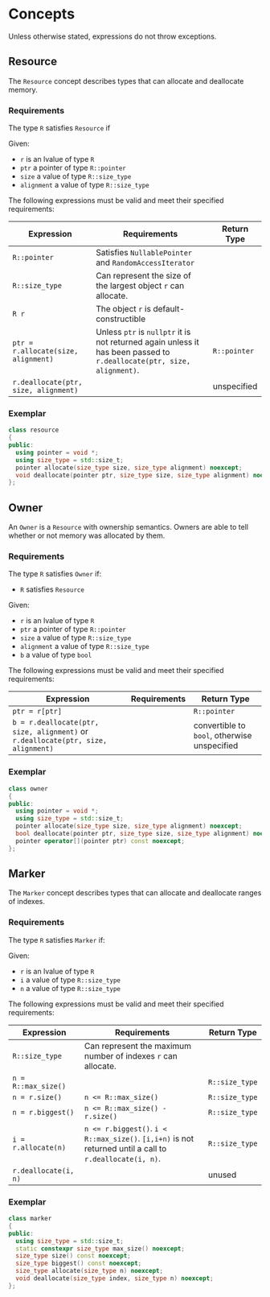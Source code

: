 # Concepts
Unless otherwise stated, expressions do not throw exceptions.

## Resource
The `Resource` concept describes types that can allocate and deallocate memory.

### Requirements
The type `R` satisfies `Resource` if

Given:
* `r` is an lvalue of type `R`
* `ptr` a pointer of type `R::pointer`
* `size` a value of type `R::size_type`
* `alignment` a value of type `R::size_type`

The following expressions must be valid and meet their specified requirements:

| Expression | Requirements | Return Type |
| ---------- | ------------ | ----------- | 
| `R::pointer` |  Satisfies `NullablePointer` and `RandomAccessIterator` | | 
| `R::size_type` | Can represent the size of the largest object `r` can allocate. | |
| `R r` | The object `r` is default-constructible | |
| `ptr = r.allocate(size, alignment)` | Unless `ptr` is `nullptr` it is not returned again unless it has been passed to `r.deallocate(ptr, size, alignment)`. |`R::pointer` |
| `r.deallocate(ptr, size, alignment)` | | unspecified |

### Exemplar
```cpp
class resource
{
public:
  using pointer = void *;
  using size_type = std::size_t;
  pointer allocate(size_type size, size_type alignment) noexcept;
  void deallocate(pointer ptr, size_type size, size_type alignment) noexcept;
};
```

## Owner 

An `Owner` is a `Resource` with ownership semantics. 
Owners are able to tell whether or not memory was allocated by them.

### Requirements

The type `R` satisfies `Owner` if:
* `R` satisfies `Resource`

Given:
* `r` is an lvalue of type `R`
* `ptr` a pointer of type `R::pointer`
* `size` a value of type `R::size_type`
* `alignment` a value of type `R::size_type`
* `b` a value of type `bool`

The following expressions must be valid and meet their specified requirements:

| Expression | Requirements | Return Type |
| ---------- | ------------ | ----------- | 
| `ptr = r[ptr]` | | `R::pointer` |
| `b = r.deallocate(ptr, size, alignment)` or `r.deallocate(ptr, size, alignment)` | | convertible to `bool`, otherwise unspecified |

### Exemplar
```cpp
class owner
{
public:
  using pointer = void *;
  using size_type = std::size_t;
  pointer allocate(size_type size, size_type alignment) noexcept;
  bool deallocate(pointer ptr, size_type size, size_type alignment) noexcept;
  pointer operator[](pointer ptr) const noexcept;
};
```

## Marker
The `Marker` concept describes types that can allocate and deallocate ranges of indexes.

### Requirements
The type `R` satisfies `Marker` if:

Given:
* `r` is an lvalue of type `R`
* `i` a value of type `R::size_type`
* `n` a value of type `R::size_type`

The following expressions must be valid and meet their specified requirements:

| Expression | Requirements | Return Type |
| ---------- | ------------ | ----------- | 
| `R::size_type` | Can represent the maximum number of indexes `r` can allocate. | | 
| `n = R::max_size()` | |`R::size_type` | 
| `n = r.size()` | `n <= R::max_size()` |`R::size_type` | 
| `n = r.biggest()` | `n <= R::max_size() - r.size()` |`R::size_type` | 
| `i = r.allocate(n)` | `n <= r.biggest()`. `i < R::max_size()`. `[i,i+n)` is not returned until a call to `r.deallocate(i, n)`. | `R::size_type` | 
| `r.deallocate(i, n)` | | unused | 

### Exemplar
```cpp
class marker
{
public:
  using size_type = std::size_t;
  static constexpr size_type max_size() noexcept;
  size_type size() const noexcept;
  size_type biggest() const noexcept;
  size_type allocate(size_type n) noexcept;
  void deallocate(size_type index, size_type n) noexcept;
};
```